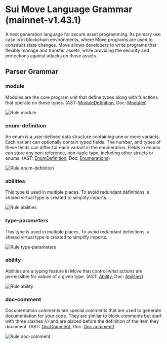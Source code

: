 # Sui Move Language Grammar (mainnet-v1.43.1)

A next generation language for secure asset programming. Its primary use case is in blockchain environments, where Move programs are used to construct state changes. Move allows developers to write programs that flexibly manage and transfer assets, while providing the security and protections against attacks on those assets.

## Parser Grammar

### module

Modules are the core program unit that define types along with functions that operate on these types. (AST: [ModuleDefinition](https://github.com/MystenLabs/sui/blob/mainnet-v1.43.1/external-crates/move/crates/move-compiler/src/parser/ast.rs#L216), Doc: [Modules](https://move-book.com/reference/modules.html))

![Rule module](diagrams/module.svg)

### enum-definition

An enum is a user-defined data structure containing one or more variants. Each variant can optionally contain typed fields. The number, and types of these fields can differ for each variant in the enumeration. Fields in enums can store any non-reference, non-tuple type, including other structs or enums. (AST: [EnumDefinition](https://github.com/MystenLabs/sui/blob/mainnet-v1.43.1/external-crates/move/crates/move-compiler/src/parser/ast.rs#L286), Doc: [Enumerations](https://move-book.com/reference/enums.html))

![Rule enum-definition](diagrams/enum-definition.svg)

### abilities

This type is used in multiple places. To avoid redundant definitions, a shared virtual type is created to simplify imports.

![Rule abilities](diagrams/abilities.svg)

### type-parameters

This type is used in multiple places. To avoid redundant definitions, a shared virtual type is created to simplify imports.

![Rule type-parameters](diagrams/type-parameters.svg)

### ability

Abilities are a typing feature in Move that control what actions are permissible for values of a given type. (AST: [Ability](https://github.com/MystenLabs/sui/blob/mainnet-v1.43.1/external-crates/move/crates/move-compiler/src/parser/ast.rs#L427), Doc: [Abilities](https://move-book.com/reference/abilities.html))

![Rule ability](diagrams/ability.svg)

### doc-comment

Documentation comments are special comments that are used to generate documentation for your code. They are similar to block comments but start with three slashes /// and are placed before the definition of the item they document. (AST: [DocComment](https://github.com/MystenLabs/sui/blob/mainnet-v1.43.1/external-crates/move/crates/move-compiler/src/parser/ast.rs#L108), Doc: [Doc comment](https://move-book.com/move-basics/comments.html#doc-comment))

![Rule doc-comment](diagrams/doc-comment.svg)
